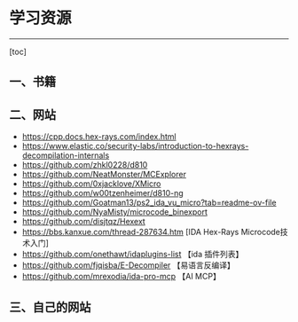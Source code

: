 # 学习资源

-----

[toc]

## 一、书籍







## 二、网站

* https://cpp.docs.hex-rays.com/index.html
* https://www.elastic.co/security-labs/introduction-to-hexrays-decompilation-internals
* https://github.com/zhkl0228/d810
* https://github.com/NeatMonster/MCExplorer
* https://github.com/0xjacklove/XMicro
* https://github.com/w00tzenheimer/d810-ng
* https://github.com/Goatman13/ps2_ida_vu_micro?tab=readme-ov-file
* https://github.com/NyaMisty/microcode_binexport
* https://github.com/disjtqz/Hexext  
* https://bbs.kanxue.com/thread-287634.htm  [IDA Hex-Rays Microcode技术入门]
* https://github.com/onethawt/idaplugins-list 【ida 插件列表】
* https://github.com/fjqisba/E-Decompiler 【易语言反编译】
* https://github.com/mrexodia/ida-pro-mcp 【AI MCP】



## 三、自己的网站




